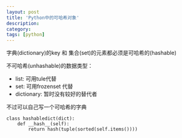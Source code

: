 ```yaml
---
layout: post
title: 'Python中的可哈希对象'
description:
category:
tags: [python]
---
```


字典(dictionary)的key 和 集合(set)的元素都必须是可哈希的(hashable)

不可哈希(unhashable)的数据类型：
* list: 可用tule代替
* set: 可用frozenset 代替
* dictionary:  暂时没有较好的替代者

不过可以自己写一个可哈希的字典

```
class hashabledict(dict): 
	def __hash__(self): 
		return hash(tuple(sorted(self.items())))
```


